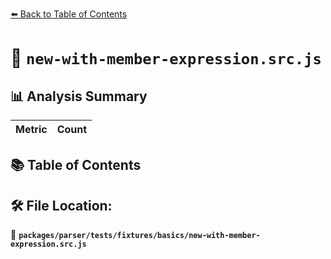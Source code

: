 [⬅️ Back to Table of Contents](../../../../../index.md)

# 📄 `new-with-member-expression.src.js`

## 📊 Analysis Summary

| Metric | Count |
|--------|-------|

## 📚 Table of Contents


## 🛠️ File Location:
📂 **`packages/parser/tests/fixtures/basics/new-with-member-expression.src.js`**